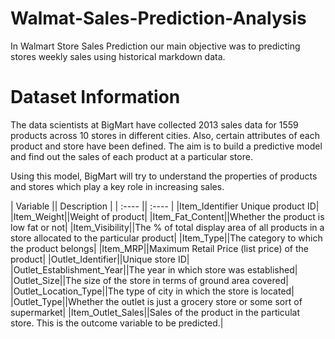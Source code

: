 # Walmat-Sales-Prediction-Analysis
In Walmart Store Sales Prediction our main objective was to predicting stores weekly sales using historical markdown data.

# Dataset Information
The data scientists at BigMart have collected 2013 sales data for 1559 products across 10 stores in different cities. Also, certain attributes of each product and store have been defined. The aim is to build a predictive model and find out the sales of each product at a particular store.

Using this model, BigMart will try to understand the properties of products and stores which play a key role in increasing sales.

| Variable || Description |
| :---- || :---- |
|Item_Identifier	Unique product ID|
|Item_Weight||Weight of product|
|Item_Fat_Content||Whether the product is low fat or not|
|Item_Visibility||The % of total display area of all products in a store allocated to the particular product|
|Item_Type||The category to which the product belongs|
|Item_MRP||Maximum Retail Price (list price) of the product|
|Outlet_Identifier||Unique store ID|
|Outlet_Establishment_Year||The year in which store was established|
|Outlet_Size||The size of the store in terms of ground area covered|
|Outlet_Location_Type||The type of city in which the store is located|
|Outlet_Type||Whether the outlet is just a grocery store or some sort of supermarket|
|Item_Outlet_Sales||Sales of the product in the particulat store. This is the outcome variable to be predicted.|
